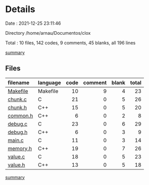# Details

Date : 2021-12-25 23:11:46

Directory /home/arnau/Documentos/clox

Total : 10 files,  142 codes, 9 comments, 45 blanks, all 196 lines

[summary](results.md)

## Files
| filename | language | code | comment | blank | total |
| :--- | :--- | ---: | ---: | ---: | ---: |
| [Makefile](/Makefile) | Makefile | 10 | 9 | 4 | 23 |
| [chunk.c](/chunk.c) | C | 21 | 0 | 5 | 26 |
| [chunk.h](/chunk.h) | C++ | 15 | 0 | 5 | 20 |
| [common.h](/common.h) | C++ | 6 | 0 | 2 | 8 |
| [debug.c](/debug.c) | C | 23 | 0 | 6 | 29 |
| [debug.h](/debug.h) | C++ | 6 | 0 | 3 | 9 |
| [main.c](/main.c) | C | 11 | 0 | 3 | 14 |
| [memory.h](/memory.h) | C++ | 19 | 0 | 7 | 26 |
| [value.c](/value.c) | C | 18 | 0 | 5 | 23 |
| [value.h](/value.h) | C++ | 13 | 0 | 5 | 18 |

[summary](results.md)